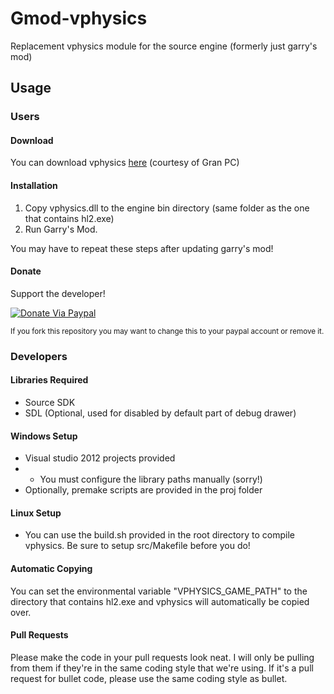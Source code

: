 Gmod-vphysics
=============

Replacement vphysics module for the source engine (formerly just garry's mod)

## Usage

### Users
#### Download
You can download vphysics [here](http://peniscorp.com/vphysics/) (courtesy of Gran PC)
#### Installation
1. Copy vphysics.dll to the engine bin directory (same folder as the one that contains hl2.exe)
2. Run Garry's Mod.

You may have to repeat these steps after updating garry's mod!

#### Donate
Support the developer!

[![Donate Via Paypal](https://www.paypalobjects.com/en_US/i/btn/btn_donateCC_LG.gif)](http://www.paypal.com/cgi-bin/webscr?cmd=_s-xclick&hosted_button_id=3UA358MF6QLZE)

<sub>If you fork this repository you may want to change this to your paypal account or remove it.</sub>

### Developers
#### Libraries Required
* Source SDK
* SDL (Optional, used for disabled by default part of debug drawer)

#### Windows Setup
* Visual studio 2012 projects provided
* - You must configure the library paths manually (sorry!)
* Optionally, premake scripts are provided in the proj folder

#### Linux Setup
* You can use the build.sh provided in the root directory to compile vphysics. Be sure to setup src/Makefile before you do!

#### Automatic Copying
You can set the environmental variable "VPHYSICS_GAME_PATH" to the directory that contains hl2.exe and vphysics will automatically be copied over.

#### Pull Requests
Please make the code in your pull requests look neat. I will only be pulling from them if they're in the same coding style that we're using. If it's a pull request for bullet code, please use the same coding style as bullet.
